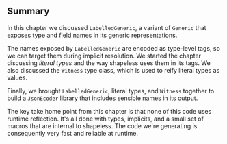 ## Summary

In this chapter we discussed `LabelledGeneric`,
a variant of `Generic` that exposes type and field names
in its generic representations.

The names exposed by `LabelledGeneric`
are encoded as type-level tags,
so we can target them during implicit resolution.
We started the chapter discussing *literal types*
and the way shapeless uses them in its tags.
We also discussed the `Witness` type class,
which is used to reify literal types as values.

Finally, we brought `LabelledGeneric`,
literal types, and `Witness` together to build a `JsonEcoder` library
that includes sensible names in its output.

The key take home point from this chapter
is that none of this code uses runtime reflection.
It's all done with types, implicits,
and a small set of macros that are internal to shapeless.
The code we're generating is consequently 
very fast and reliable at runtime.
